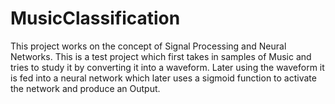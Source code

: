 # MusicClassification

This project works on the concept of Signal Processing and Neural Networks.
This is a test project which first takes in samples of Music and tries to study it by converting it into a waveform.
Later using the waveform it is fed into a neural network which later uses a sigmoid function to activate the network and produce an Output.
